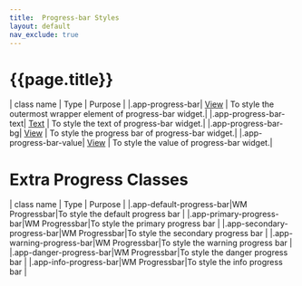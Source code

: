 ```yaml
---
title:  Progress-bar Styles
layout: default
nav_exclude: true
---
```

# {{page.title}}

| class name  | Type | Purpose |
|.app-progress-bar| [View](../view.style.html) | To style the outermost wrapper element of progress-bar widget.|
|.app-progress-bar-text| [Text](../text.style.html) | To style the text of progress-bar widget.|
|.app-progress-bar-bg| [View](../view.style.html) | To style the progress bar of progress-bar widget.|
|.app-progress-bar-value| [View](../view.style.html) | To style the value of progress-bar widget.|

# Extra Progress Classes

| class name | Type | Purpose |
|.app-default-progress-bar|WM Progressbar|To style the default progress bar |
|.app-primary-progress-bar|WM Progressbar|To style the primary progress bar |
|.app-secondary-progress-bar|WM Progressbar|To style the secondary progress bar |
|.app-warning-progress-bar|WM Progressbar|To style the warning progress bar |
|.app-danger-progress-bar|WM Progressbar|To style the danger progress bar |
|.app-info-progress-bar|WM Progressbar|To style the info progress bar |
